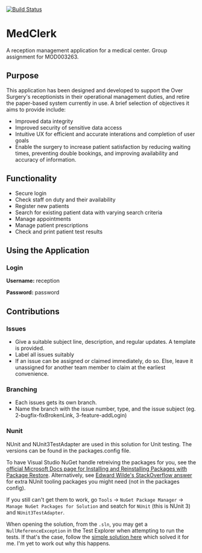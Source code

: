 [![Build Status](https://travis-ci.com/cognophile/MedClerk.svg?branch=master)](https://travis-ci.com/cognophile/MedClerk)

# MedClerk 
A reception management application for a medical center. Group assignment for MOD003263.

## Purpose
This application has been designed and developed to support the Over Surgery's receptionists in their operational management duties, and retire the paper-based system currently in use. A brief selection of objectives it aims to provide include: 
- Improved data integrity
- Improved security of sensitive data access
- Intuitive UX for efficient and accurate interations and completion of user goals
- Enable the surgery to increase patient satisfaction by reducing waiting times, preventing double bookings, and improving availability and accuracy of information. 

## Functionality
- Secure login
- Check staff on duty and their availability 
- Register new patients
- Search for existing patient data with varying search criteria
- Manage appointments 
- Manage patient prescriptions 
- Check and print patient test results

## Using the Application
### Login 
**Username:** reception

**Password:** password

## Contributions
### Issues
- Give a suitable subject line, description, and regular updates. A template is provided. 
- Label all issues suitably
- If an issue can be assigned or claimed immediately, do so. Else, leave it unassigned for another team member to claim at the earliest convenience. 

### Branching
- Each issues gets its own branch. 
- Name the branch with the issue number, type, and the issue subject (eg. 2-bugfix-fixBrokenLink, 3-feature-addLogin)

### Nunit 
NUnit and NUnit3TestAdapter are used in this solution for Unit testing. The versions can be found in the packages.config file.

To have Visual Studio NuGet handle retreiving the packages for you, see the [official Microsoft Docs page for Installing and Reinstalling Packages with Package Restore](https://docs.microsoft.com/en-us/nuget/consume-packages/package-restore). Alternatively, see [Edward Wilde's StackOverflow answer](https://stackoverflow.com/questions/4978709/checking-in-packages-from-nuget-into-version-control/7619988#7619988) for extra NUnit tooling packages you might need (not in the packages config).

If you still can't get them to work, go `Tools` -> `NuGet Package Manager` -> `Manage NuGet Packages for Solution` and seatch for `NUnit` (this is NUnit 3) and `NUnit3TestAdapter`. 

When opening the solution, from the `.sln`, you may get a `NullReferenceException` in the Test Explorer when attempting to run the tests. If that's the case, follow the [simple solution here](https://developercommunity.visualstudio.com/content/problem/96181/test-explorer-fails-to-load-when-it-opens-with-the.html) which solved it for me. I'm yet to work out why this happens. 